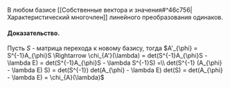 В любом базисе [[Собственные вектора и значения#^46c756|Характеристический многочлен]] линейного преобразования одинаков.

#### Доказательство.

Пусть $S$ - матрица перехода к новому базису, тогда $A'_{\phi} = S^{-1}A_{\phi}S \Rightarrow \chi_{A'}(\lambda) = det(S^{-1}A_{\phi}S - \lambda E) = det(S^{-1}A_{\phi}S - \lambda S^{-1}S) =\\ det(S^{-1} (A_{\phi} - \lambda E) S) = det(S^{-1}) det(A_{\phi} - \lambda E) det(S) = det(A_{\phi} - \lambda E) = \chi_{A}(\lambda)$
